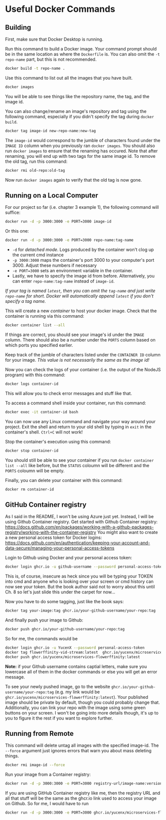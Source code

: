# Useful Docker Commands

## Building

First, make sure that Docker Desktop is running.

Run this command to build a Docker image. Your command prompt should be in the same location as
where the `Dockerfile` is. You can also omit the `-t repo-name` part, but this is not recommended.
```sh
docker build -t repo-name .
```

Use this command to list out all the images that you have built.
```sh
docker images
```
You will be able to see things like the repository name, the tag, and the image id. 

You can also change/rename an image's repository and tag using the following command, especially if you didn't specify the tag during `docker build`.
```sh
docker tag image-id new-repo-name:new-tag
```
The `image-id` would correspond to the jumble of characters found under the `IMAGE ID` column when you previously ran `docker images`. You should also run `docker images` to ensure that the renaming has occured. Note that after renaming, you will end up with two tags for the same image id. To remove the old tag, run this command:
```sh
docker rmi old-repo:old-tag
```
Now run `docker images` again to verify that the old tag is now gone.

## Running on a Local Computer

For our project so far (i.e. chapter 3 example 1), the following command will suffice:
```sh
docker run -d -p 3000:3000 -e PORT=3000 image-id
```
Or this one:
```sh
docker run -d -p 3000:3000 -e PORT=3000 repo-name:tag-name
```
+ `-d` for *detached mode*. Logs produced by the container won't clog up the current cmd instance
+ `-p 3000:3000` maps the container's port 3000 to your computer's port 3000. Adjust these numbers if necessary
+ `-e PORT=3000` sets an environment variable in the container.
+ Lastly, we have to specify the image id from before. Alternatively, you can enter `repo-name:tag-name` instead of `image-id`.

*If your tag is named `latest`, then you can omit the `tag-name` and just write `repo-name` for short. Docker will automatically append `latest` if you don't specify a tag name.*

This will create a new *container* to host your docker image. Check that the container is running via this command:
```sh
docker container list --all
```
If things are correct, you should see your image's id under the `IMAGE` column. There should also be a number under the `PORTS` column based on which ports you specified earlier.

Keep track of the jumble of characters listed under the `CONTAINER ID` column for your image. *This value is not necessarily the same as the image id!*

Now you can check the logs of your container (i.e. the output of the NodeJS program) with this command:
```sh
docker logs container-id
```
This will allow you to check error messages and stuff like that.

To access a command shell inside your container, run this command:
```sh
docker exec -it container-id bash
```
You can now use any Linux command and navigate your way around your project. Exit the shell and return to your old shell by typing in `exit` in the container's shell. `Ctrl+C` will not work!

Stop the container's execution using this command:
```sh
docker stop container-id
```
You should still be able to see your container if you run `docker container list --all` like before, but the `STATUS` coloumn will be different and the `PORTS` coloumn will be empty.

Finally, you can delete your container with this command:
```sh
docker rm container-id
```

## GitHub Container registry

As I said in the README, I won't be using Azure just yet. Instead, I will be using Github Container registry. 
Get started with Github Container registry: https://docs.github.com/en/packages/working-with-a-github-packages-registry/working-with-the-container-registry 
You might also want to create a new personal access token for Docker logins: https://docs.github.com/en/authentication/keeping-your-account-and-data-secure/managing-your-personal-access-tokens

Login to Github using Docker and your personal access token:
```sh
docker login ghcr.io -u github-username --password personal-access-token
```
This is, of course, insecure as heck since you will be typing your TOKEN into cmd and anyone who is looking over your screen or cmd history can now see your token. But the book author said not to worry about this until Ch. 8 so let's just slide this under the carpet for now...

Now you have to do some tagging, just like the book says:
```sh
docker tag your-image:tag ghcr.io/your-github-username/your-repo:tag
```

And finally push your image to Github:
```sh
docker push ghcr.io/your-github-username/your-repo:tag
```

So for me, the commands would be
```sh
docker login ghcr.io -u YucenX --password personal-access-token
docker tag flowerffinity-vid-stream:latest  ghcr.io/yucenx/microservices-flowerffinity:latest
docker push ghcr.io/yucenx/microservices-flowerffinity:latest
```

**Note:** if your Github username contains captial letters, make sure you lowercase all of them in the docker commands or else you will get an error message.

To see your newly pushed image, go to the website `ghcr.io/your-github-username/your-repo:tag` (e.g. my link would be `ghcr.io/yucenx/microservices-flowerffinity:latest`). Your published image should be private by default, though you could probably change that. Additionally, you can link your repo with the image using some green buttons on your screen. I won't be going into more details though, it's up to you to figure it the rest if you want to explore further.

## Running from Remote

This command will delete untag all images with the specified image-id. The `--force` argument just ignores errors that warn you about mass deleting things.
```sh
docker rmi image-id --force
```

Run your image from a Container registry:
```sh
docker run -d -p 3000:3000 -e PORT=3000 registry-url/image-name:version
```
If you are using GitHub Container registry like me, then the registry URL and all that stuff will be the same as the ghcr.io link used to access your image on Github. So for me, I would have to run
```sh
docker run -d -p 3000:3000 -e PORT=3000 ghcr.io/yucenx/microservices-flowerffinity:latest
```
